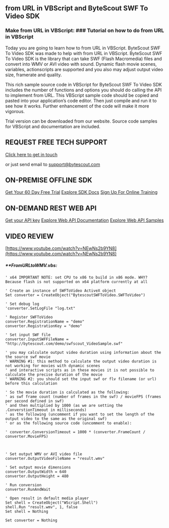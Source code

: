 ## from URL in VBScript and ByteScout SWF To Video SDK

### Make from URL in VBScript: ### Tutorial on how to do from URL in VBScript

Today you are going to learn how to from URL in VBScript. ByteScout SWF To Video SDK was made to help with from URL in VBScript. ByteScout SWF To Video SDK is the library that can take SWF (Flash Macromedia) files and convert into WMV or AVI video with sound. Dynamic flash movie scenes, variables, actionscripts are supported and you also may adjust output video size, framerate and quality.

This rich sample source code in VBScript for ByteScout SWF To Video SDK includes the number of functions and options you should do calling the API to implement from URL. This VBScript sample code should be copied and pasted into your application’s code editor. Then just compile and run it to see how it works. Further enhancement of the code will make it more vigorous.

Trial version can be downloaded from our website. Source code samples for VBScript and documentation are included.

## REQUEST FREE TECH SUPPORT

[Click here to get in touch](https://bytescout.zendesk.com/hc/en-us/requests/new?subject=ByteScout%20SWF%20To%20Video%20SDK%20Question)

or just send email to [support@bytescout.com](mailto:support@bytescout.com?subject=ByteScout%20SWF%20To%20Video%20SDK%20Question) 

## ON-PREMISE OFFLINE SDK 

[Get Your 60 Day Free Trial](https://bytescout.com/download/web-installer?utm_source=github-readme)
[Explore SDK Docs](https://bytescout.com/documentation/index.html?utm_source=github-readme)
[Sign Up For Online Training](https://academy.bytescout.com/)


## ON-DEMAND REST WEB API

[Get your API key](https://pdf.co/documentation/api?utm_source=github-readme)
[Explore Web API Documentation](https://pdf.co/documentation/api?utm_source=github-readme)
[Explore Web API Samples](https://github.com/bytescout/ByteScout-SDK-SourceCode/tree/master/PDF.co%20Web%20API)

## VIDEO REVIEW

[https://www.youtube.com/watch?v=NEwNs2b9YN8](https://www.youtube.com/watch?v=NEwNs2b9YN8)




<!-- code block begin -->

##### ****FromURLtoWMV.vbs:**
    
```
' x64 IMPORTANT NOTE: set CPU to x86 to build in x86 mode. WHY? Because flash is not supported on x64 platform currently at all

' Create an instance of SWFToVideo ActiveX object
Set converter = CreateObject("BytescoutSWFToVideo.SWFToVideo")

' Set debug log
'converter.SetLogFile "log.txt"

' Register SWFToVideo
converter.RegistrationName = "demo"
converter.RegistrationKey = "demo"

' Set input SWF file
converter.InputSWFFileName = "http://bytescout.com/demo/swfscout_VideoSample.swf"
	
' you may calculate output video duration using information about the the source swf movie
' WARNING #1: this method to calculate the output video duration is not working for movies with dynamic scenes 
' and interactive scripts as in these movies it is not possible to calculate the precise duration of the movie 
' WARNING #2: you should set the input swf or flv filename (or url) before this calculation

' So the movie duration is calculated as the following:
' as swf frame count (number of frames in the swf) / movieFPS (frames per second defined in swf)
' and then multiplied by 1000 (as we are setting the .ConverstionTimeout in milliseconds)
' as the following (uncomment if you want to set the length of the output video to the same as the original swf)
' or as the following source code (uncomment to enable):

' converter.ConversionTimeout = 1000 * (converter.FrameCount / converter.MovieFPS)



' Set output WMV or AVI video file
converter.OutputVideoFileName = "result.wmv"

' Set output movie dimensions
converter.OutputWidth = 640
converter.OutputHeight = 480

' Run conversion
converter.RunAndWait

' Open result in default media player
Set shell = CreateObject("WScript.Shell")
shell.Run "result.wmv", 1, false
Set shell = Nothing

Set converter = Nothing

```

<!-- code block end -->